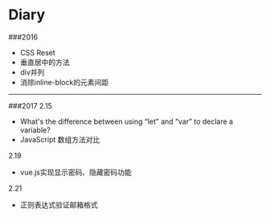 # Diary
###2016
- CSS Reset
- 垂直居中的方法
- div并列
- 消除inline-block的元素间距

---

###2017
2.15 
- What's the difference between using “let” and “var” to declare a variable? 
- JavaScript 数组方法对比

2.19
- vue.js实现显示密码、隐藏密码功能

2.21
- 正则表达式验证邮箱格式
